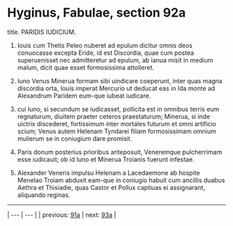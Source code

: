# Hyginus, Fabulae, section 92a

title. PARIDIS IUDICIUM.



1. Iouis cum Thetis Peleo nuberet ad epulum dicitur omnis deos conuocasse excepta Eride, id est Discordia, quae cum postea superuenisset nec admitteretur ad epulum, ab ianua misit in medium malum, dicit quae esset formosissima attolleret.



2. Iuno Venus Minerua formam sibi uindicare coeperunt, inter quas magna discordia orta, Iouis imperat Mercurio ut deducat eas in Ida monte ad Alexandrum Paridem eum-que iubeat iudicare.



3. cui Iuno, si secundum se iudicasset, pollicita est in omnibus terris eum regnaturum, diuitem praeter ceteros praestaturum; Minerua, si inde uictrix discederet, fortissimum inter mortales futurum et omni artificio scium; Venus autem Helenam Tyndarei filiam formosissimam omnium mulierum se in coniugium dare promisit.



4. Paris donum posterius prioribus anteposuit, Veneremque pulcherrimam esse iudicauit; ob id Iuno et Minerua Troianis fuerunt infestae.



5. Alexander Veneris impulsu Helenam a Lacedaemone ab hospite Menelao Troiam abduxit eam-que in coniugio habuit cum ancillis duabus Aethra et Thisiadie, quas Castor et Pollux captiuas ei assignarant, aliquando reginas.



---

| --- | --- |
| previous: [91a](../91a/) | next: [93a](../93a/) |